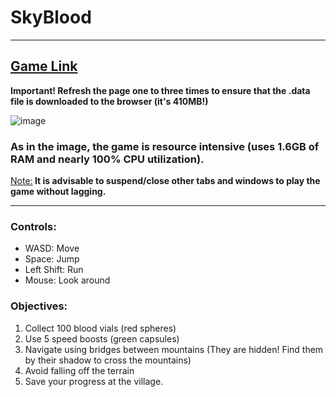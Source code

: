 <head>
  <link rel="stylesheet" href="https://cdn.jsdelivr.net/npm/bootstrap@4.0.0/dist/css/bootstrap.min.css" integrity="sha384-Gn5384xqQ1aoWXA+058RXPxPg6fy4IWvTNh0E263XmFcJlSAwiGgFAW/dAiS6JXm" crossorigin="anonymous">
</head>
<body>

  # SkyBlood
  ---
  
  ## [Game Link](https://Tada-TOT.github.io/SkyBlood/)
  
  **Important! Refresh the page one to three times to ensure that the .data file is downloaded to the browser (it's 410MB!)**
  
  ![image](https://github.com/user-attachments/assets/65c647e1-7aa9-455b-84c5-f638f8c145a2)
  
  ### As in the image, the game is resource intensive (uses 1.6GB of RAM and nearly 100% CPU utilization).
  <div class="alert alert-block alert-warning" role="alert">
    <ins>Note:</ins><strong> It is advisable to suspend/close other tabs and windows to play the game without lagging.</strong>
  </div>
  
  ---
  
  ### Controls:
  - WASD: Move
  - Space: Jump
  - Left Shift: Run
  - Mouse: Look around
  
  ### Objectives:
  1. Collect 100 blood vials (red spheres)
  2. Use 5 speed boosts (green capsules)
  3. Navigate using bridges between mountains (They are hidden! Find them by their shadow to cross the mountains)
  4. Avoid falling off the terrain
  5. Save your progress at the village.
</body>
